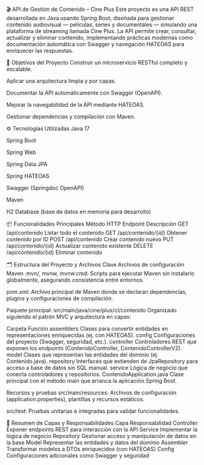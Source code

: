 🎬 API de Gestión de Contenido – Cine Plus
Este proyecto es una API REST desarrollada en Java usando Spring Boot, diseñada para gestionar contenido audiovisual — películas, series y documentales — simulando una plataforma de streaming llamada Cine Plus. La API permite crear, consultar, actualizar y eliminar contenido, implementando prácticas modernas como documentación automática con Swagger y navegación HATEOAS para enriquecer las respuestas.

🚀 Objetivos del Proyecto
Construir un microservicio RESTful completo y escalable.

Aplicar una arquitectura limpia y por capas.

Documentar la API automáticamente con Swagger (OpenAPI).

Mejorar la navegabilidad de la API mediante HATEOAS.

Gestionar dependencias y compilación con Maven.

⚙️ Tecnologías Utilizadas
Java 17

Spring Boot

Spring Web

Spring Data JPA

Spring HATEOAS

Swagger (Springdoc OpenAPI)

Maven

H2 Database (base de datos en memoria para desarrollo)

📦 Funcionalidades Principales
Método HTTP	Endpoint	Descripción
GET	/api/contenido	Listar todo el contenido
GET	/api/contenido/{id}	Obtener contenido por ID
POST	/api/contenido	Crear contenido nuevo
PUT	/api/contenido/{id}	Actualizar contenido existente
DELETE	/api/contenido/{id}	Eliminar contenido

🗂️ Estructura del Proyecto y Archivos Clave
Archivos de configuración Maven
.mvn/, mvnw, mvnw.cmd: Scripts para ejecutar Maven sin instalarlo globalmente, asegurando consistencia entre entornos.

pom.xml: Archivo principal de Maven donde se declaran dependencias, plugins y configuraciones de compilación.

Paquete principal: src/main/java/cine/plus/cl/contenido
Organizado siguiendo el patrón MVC y arquitectura en capas:

Carpeta	Función
assemblers	Clases para convertir entidades en representaciones enriquecidas (ej. con HATEOAS).
config	Configuraciones del proyecto (Swagger, seguridad, etc.).
controller	Controladores REST que exponen los endpoints (ContenidoController, ContenidoControllerV2).
model	Clases que representan las entidades del dominio (ej. Contenido.java).
repository	Interfaces que extienden de JpaRepository para acceso a base de datos sin SQL manual.
service	Lógica de negocio que conecta controladores y repositorios.
ContenidoApplication.java	Clase principal con el método main que arranca la aplicación Spring Boot.

Recursos y pruebas
src/main/resources: Archivos de configuración (application.properties), plantillas y recursos estáticos.

src/test: Pruebas unitarias e integradas para validar funcionalidades.

📌 Resumen de Capas y Responsabilidades
Capa	Responsabilidad
Controller	Exponer endpoints REST para interacción con la API
Service	Implementar la lógica de negocio
Repository	Gestionar acceso y manipulación de datos en la base
Model	Representar las entidades y datos del dominio
Assembler	Transformar modelos a DTOs enriquecidos (con HATEOAS)
Config	Configuraciones adicionales como Swagger y seguridad